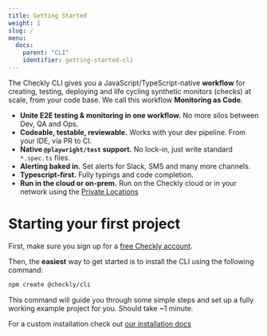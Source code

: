 ```yaml
---
title: Getting Started
weight: 1
slug: /
menu:
  docs:
    parent: "CLI"
    identifier: getting-started-cli
---
```


The Checkly CLI gives you a JavaScript/TypeScript-native **workflow** for creating, testing, deploying and life cycling
synthetic monitors (checks) at scale, from your code base. We call this workflow **Monitoring as Code**.

- **Unite E2E testing & monitoring in one workflow.** No more silos between Dev, QA and Ops.
- **Codeable, testable, reviewable.** Works with your dev pipeline. From your IDE, via PR to CI.
- **Native `@playwright/test` support.** No lock-in, just write standard `*.spec.ts` files.
- **Alerting baked in.** Set alerts for Slack, SMS and many more channels.
- **Typescript-first.** Fully typings and code completion.
- **Run in the cloud or on-prem.** Run on the Checkly cloud or in your network using the [Private Locations](https://www.checklyhq.com/docs/private-locations/)

# Starting your first project

First, make sure you sign up for a [free Checkly account](https://app.checklyhq.com/signup).

Then, the **easiest** way to get started is to install the CLI using the following command:

```bash
npm create @checkly/cli
```
This command will guide you through some simple steps and set up a fully working example project for you. Should take
~1 minute.

For a custom installation check out [our installation docs](/docs/cli/installation/)
